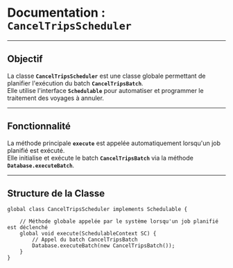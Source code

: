 # Documentation : `CancelTripsScheduler`

---

## **Objectif**

La classe **`CancelTripsScheduler`** est une classe globale permettant de planifier l'exécution du batch **`CancelTripsBatch`**.  
Elle utilise l'interface **`Schedulable`** pour automatiser et programmer le traitement des voyages à annuler.

---

## **Fonctionnalité**

La méthode principale **`execute`** est appelée automatiquement lorsqu'un job planifié est exécuté.  
Elle initialise et exécute le batch **`CancelTripsBatch`** via la méthode **`Database.executeBatch`**.

---

## **Structure de la Classe**

```apex
global class CancelTripsScheduler implements Schedulable {

    // Méthode globale appelée par le système lorsqu'un job planifié est déclenché
    global void execute(SchedulableContext SC) {
        // Appel du batch CancelTripsBatch
        Database.executeBatch(new CancelTripsBatch());
    }
}
